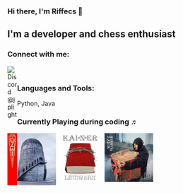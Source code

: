 ### Hi there, I'm Riffecs 👋

## I'm a developer and chess enthusiast
 

### Connect with me:
[<img align="left" alt="Discord @jplight" width="22px" src="https://github.com/RIffecs/RIffecs/blob/master/.github/img/googlechrome.svg" />][website]

<br/>

### Languages and Tools: 

Python, Java

[website]: https://www.riffecs.com
[lichess]: https://lichess.org/@/Riffecs


### Currently Playing during coding ♬

[<img align="left" width="110" src="./img/rammstein.png">](https://open.spotify.com/album/2cWBwpqMsDJC1ZUwz813lo?si=9GcKiNT-RDCe6TuyEfguag)
[<img align="left" width="110" src="./img/kaizer.png">](https://open.spotify.com/album/7uclLfIIEvq0Bz46QP6FWY?si=iS23-Y9JRNa3HigaySkeqg)
[<img align="left" width="110" src="./img/alligatoah.png">](https://open.spotify.com/album/4b5q3NmyU42ndkqFPqqv3v?si=NIomXkaMQe6B7Hire6YlAg)
<br><br><br><br><br><br>
